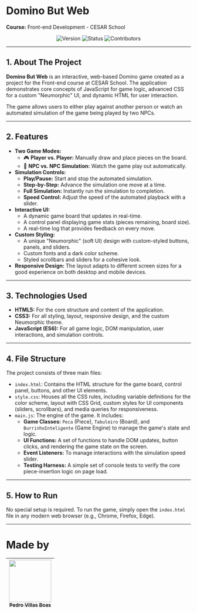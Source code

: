 # Domino But Web
**Course:** Front-end Development - CESAR School

<div align="center">

![Version](https://img.shields.io/badge/version-1.0-blue.svg)
![Status](https://img.shields.io/badge/status-released-green.svg)
![Contributors](https://img.shields.io/badge/contributors-1-orange.svg)

</div>

---

## 1. About The Project

**Domino But Web** is an interactive, web-based Domino game created as a project for the Front-end course at CESAR School. The application demonstrates core concepts of JavaScript for game logic, advanced CSS for a custom "Neumorphic" UI, and dynamic HTML for user interaction.

The game allows users to either play against another person or watch an automated simulation of the game being played by two NPCs.

---

## 2. Features

-   **Two Game Modes:**
    -   🎮 **Player vs. Player:** Manually draw and place pieces on the board.
    -   🤖 **NPC vs. NPC Simulation:** Watch the game play out automatically.
-   **Simulation Controls:**
    -   **Play/Pause:** Start and stop the automated simulation.
    -   **Step-by-Step:** Advance the simulation one move at a time.
    -   **Full Simulation:** Instantly run the simulation to completion.
    -   **Speed Control:** Adjust the speed of the automated playback with a slider.
-   **Interactive UI:**
    -   A dynamic game board that updates in real-time.
    -   A control panel displaying game stats (pieces remaining, board size).
    -   A real-time log that provides feedback on every move.
-   **Custom Styling:**
    -   A unique "Neumorphic" (soft UI) design with custom-styled buttons, panels, and sliders.
    -   Custom fonts and a dark color scheme.
    -   Styled scrollbars and sliders for a cohesive look.
-   **Responsive Design:** The layout adapts to different screen sizes for a good experience on both desktop and mobile devices.

---

## 3. Technologies Used

-   **HTML5:** For the core structure and content of the application.
-   **CSS3:** For all styling, layout, responsive design, and the custom Neumorphic theme.
-   **JavaScript (ES6):** For all game logic, DOM manipulation, user interactions, and simulation controls.

---

## 4. File Structure

The project consists of three main files:

-   `index.html`: Contains the HTML structure for the game board, control panel, buttons, and other UI elements.
-   `style.css`: Houses all the CSS rules, including variable definitions for the color scheme, layout with CSS Grid, custom styles for UI components (sliders, scrollbars), and media queries for responsiveness.
-   `main.js`: The engine of the game. It includes:
    -   **Game Classes:** `Peca` (Piece), `Tabuleiro` (Board), and `BurrinhoInteligente` (Game Engine) to manage the game's state and logic.
    -   **UI Functions:** A set of functions to handle DOM updates, button clicks, and rendering the game state on the screen.
    -   **Event Listeners:** To manage interactions with the simulation speed slider.
    -   **Testing Harness:** A simple set of console tests to verify the core piece-insertion logic on page load.

---

## 5. How to Run

No special setup is required. To run the game, simply open the `index.html` file in any modern web browser (e.g., Chrome, Firefox, Edge).

---

# Made by
| [<img loading="lazy" src="https://avatars.githubusercontent.com/u/47667167?v=4" width=115><br><sub>Pedro Villas Boas</sub>](https://github.com/PedroVillasBoas) |
| :---: |
